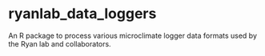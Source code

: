 # ryanlab_data_loggers
An R package to process various microclimate logger data formats used by the Ryan lab and collaborators.
